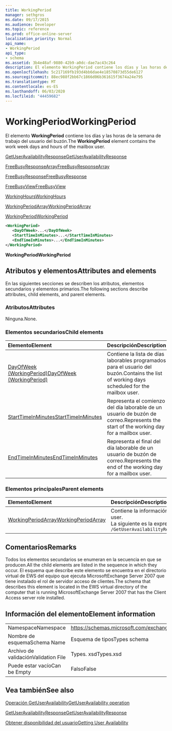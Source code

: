 ```yaml
---
title: WorkingPeriod
manager: sethgros
ms.date: 09/17/2015
ms.audience: Developer
ms.topic: reference
ms.prod: office-online-server
localization_priority: Normal
api_name:
- WorkingPeriod
api_type:
- schema
ms.assetid: 3b4e48af-9880-42b9-a0dc-dae7ac43c264
description: El elemento WorkingPeriod contiene los días y las horas de la semana de trabajo del usuario del buzón.
ms.openlocfilehash: 5c217169fb193d4bb6dae4e18570873d55de6127
ms.sourcegitcommit: 88ec988f2bb67c1866d06b361615f3674a24e795
ms.translationtype: MT
ms.contentlocale: es-ES
ms.lasthandoff: 06/03/2020
ms.locfileid: "44459682"
---
```

# <a name="workingperiod"></a><span data-ttu-id="9584f-103">WorkingPeriod</span><span class="sxs-lookup"><span data-stu-id="9584f-103">WorkingPeriod</span></span>

<span data-ttu-id="9584f-104">El elemento **WorkingPeriod** contiene los días y las horas de la semana de trabajo del usuario del buzón.</span><span class="sxs-lookup"><span data-stu-id="9584f-104">The **WorkingPeriod** element contains the work week days and hours of the mailbox user.</span></span> 
  
[<span data-ttu-id="9584f-105">GetUserAvailabilityResponse</span><span class="sxs-lookup"><span data-stu-id="9584f-105">GetUserAvailabilityResponse</span></span>](getuseravailabilityresponse.md)
  
[<span data-ttu-id="9584f-106">FreeBusyResponseArray</span><span class="sxs-lookup"><span data-stu-id="9584f-106">FreeBusyResponseArray</span></span>](freebusyresponsearray.md)
  
[<span data-ttu-id="9584f-107">FreeBusyResponse</span><span class="sxs-lookup"><span data-stu-id="9584f-107">FreeBusyResponse</span></span>](freebusyresponse.md)
  
[<span data-ttu-id="9584f-108">FreeBusyView</span><span class="sxs-lookup"><span data-stu-id="9584f-108">FreeBusyView</span></span>](freebusyview.md)
  
[<span data-ttu-id="9584f-109">WorkingHours</span><span class="sxs-lookup"><span data-stu-id="9584f-109">WorkingHours</span></span>](workinghours-ex15websvcsotherref.md)
  
[<span data-ttu-id="9584f-110">WorkingPeriodArray</span><span class="sxs-lookup"><span data-stu-id="9584f-110">WorkingPeriodArray</span></span>](workingperiodarray.md)
  
[<span data-ttu-id="9584f-111">WorkingPeriod</span><span class="sxs-lookup"><span data-stu-id="9584f-111">WorkingPeriod</span></span>](workingperiod.md)
  
```xml
<WorkingPeriod>
   <DayOfWeek>...</DayOfWeek>
   <StartTimeInMinutes>...</StartTimeInMinutes>
   <EndTimeInMinutes>...</EndTimeInMinutes>
</WorkingPeriod>
```

 <span data-ttu-id="9584f-112">**WorkingPeriod**</span><span class="sxs-lookup"><span data-stu-id="9584f-112">**WorkingPeriod**</span></span>
## <a name="attributes-and-elements"></a><span data-ttu-id="9584f-113">Atributos y elementos</span><span class="sxs-lookup"><span data-stu-id="9584f-113">Attributes and elements</span></span>

<span data-ttu-id="9584f-114">En las siguientes secciones se describen los atributos, elementos secundarios y elementos primarios.</span><span class="sxs-lookup"><span data-stu-id="9584f-114">The following sections describe attributes, child elements, and parent elements.</span></span>
  
### <a name="attributes"></a><span data-ttu-id="9584f-115">Atributos</span><span class="sxs-lookup"><span data-stu-id="9584f-115">Attributes</span></span>

<span data-ttu-id="9584f-116">Ninguna.</span><span class="sxs-lookup"><span data-stu-id="9584f-116">None.</span></span>
  
### <a name="child-elements"></a><span data-ttu-id="9584f-117">Elementos secundarios</span><span class="sxs-lookup"><span data-stu-id="9584f-117">Child elements</span></span>

|<span data-ttu-id="9584f-118">**Elemento**</span><span class="sxs-lookup"><span data-stu-id="9584f-118">**Element**</span></span>|<span data-ttu-id="9584f-119">**Descripción**</span><span class="sxs-lookup"><span data-stu-id="9584f-119">**Description**</span></span>|
|:-----|:-----|
|[<span data-ttu-id="9584f-120">DayOfWeek (WorkingPeriod)</span><span class="sxs-lookup"><span data-stu-id="9584f-120">DayOfWeek (WorkingPeriod)</span></span>](dayofweek-workingperiod.md) <br/> |<span data-ttu-id="9584f-121">Contiene la lista de días laborables programados para el usuario del buzón.</span><span class="sxs-lookup"><span data-stu-id="9584f-121">Contains the list of working days scheduled for the mailbox user.</span></span>  <br/> |
|[<span data-ttu-id="9584f-122">StartTimeInMinutes</span><span class="sxs-lookup"><span data-stu-id="9584f-122">StartTimeInMinutes</span></span>](starttimeinminutes.md) <br/> |<span data-ttu-id="9584f-123">Representa el comienzo del día laborable de un usuario de buzón de correo.</span><span class="sxs-lookup"><span data-stu-id="9584f-123">Represents the start of the working day for a mailbox user.</span></span>  <br/> |
|[<span data-ttu-id="9584f-124">EndTimeInMinutes</span><span class="sxs-lookup"><span data-stu-id="9584f-124">EndTimeInMinutes</span></span>](endtimeinminutes.md) <br/> |<span data-ttu-id="9584f-125">Representa el final del día laborable de un usuario de buzón de correo.</span><span class="sxs-lookup"><span data-stu-id="9584f-125">Represents the end of the working day for a mailbox user.</span></span>  <br/> |
   
### <a name="parent-elements"></a><span data-ttu-id="9584f-126">Elementos principales</span><span class="sxs-lookup"><span data-stu-id="9584f-126">Parent elements</span></span>

|<span data-ttu-id="9584f-127">**Elemento**</span><span class="sxs-lookup"><span data-stu-id="9584f-127">**Element**</span></span>|<span data-ttu-id="9584f-128">**Descripción**</span><span class="sxs-lookup"><span data-stu-id="9584f-128">**Description**</span></span>|
|:-----|:-----|
|[<span data-ttu-id="9584f-129">WorkingPeriodArray</span><span class="sxs-lookup"><span data-stu-id="9584f-129">WorkingPeriodArray</span></span>](workingperiodarray.md) <br/> |<span data-ttu-id="9584f-130">Contiene la información del período de trabajo del usuario del buzón.</span><span class="sxs-lookup"><span data-stu-id="9584f-130">Contains working period information for the mailbox user.</span></span>  <br/> <span data-ttu-id="9584f-131">La siguiente es la expresión XPath a este elemento:</span><span class="sxs-lookup"><span data-stu-id="9584f-131">The following is the XPath expression to this element:</span></span>  <br/>  `/GetUserAvailabilityResponse/FreeBusyResponseArray/FreeBusyResponse/FreeBusyView/WorkingHours/WorkingPeriodArray` <br/> |
   
## <a name="remarks"></a><span data-ttu-id="9584f-132">Comentarios</span><span class="sxs-lookup"><span data-stu-id="9584f-132">Remarks</span></span>

<span data-ttu-id="9584f-133">Todos los elementos secundarios se enumeran en la secuencia en que se producen.</span><span class="sxs-lookup"><span data-stu-id="9584f-133">All the child elements are listed in the sequence in which they occur.</span></span> <span data-ttu-id="9584f-134">El esquema que describe este elemento se encuentra en el directorio virtual de EWS del equipo que ejecuta MicrosoftExchange Server 2007 que tiene instalado el rol de servidor acceso de clientes.</span><span class="sxs-lookup"><span data-stu-id="9584f-134">The schema that describes this element is located in the EWS virtual directory of the computer that is running MicrosoftExchange Server 2007 that has the Client Access server role installed.</span></span>
  
## <a name="element-information"></a><span data-ttu-id="9584f-135">Información del elemento</span><span class="sxs-lookup"><span data-stu-id="9584f-135">Element information</span></span>

|||
|:-----|:-----|
|<span data-ttu-id="9584f-136">Namespace</span><span class="sxs-lookup"><span data-stu-id="9584f-136">Namespace</span></span>  <br/> |https://schemas.microsoft.com/exchange/services/2006/types  <br/> |
|<span data-ttu-id="9584f-137">Nombre de esquema</span><span class="sxs-lookup"><span data-stu-id="9584f-137">Schema Name</span></span>  <br/> |<span data-ttu-id="9584f-138">Esquema de tipos</span><span class="sxs-lookup"><span data-stu-id="9584f-138">Types schema</span></span>  <br/> |
|<span data-ttu-id="9584f-139">Archivo de validación</span><span class="sxs-lookup"><span data-stu-id="9584f-139">Validation File</span></span>  <br/> |<span data-ttu-id="9584f-140">Types. xsd</span><span class="sxs-lookup"><span data-stu-id="9584f-140">Types.xsd</span></span>  <br/> |
|<span data-ttu-id="9584f-141">Puede estar vacío</span><span class="sxs-lookup"><span data-stu-id="9584f-141">Can be Empty</span></span>  <br/> |<span data-ttu-id="9584f-142">Falso</span><span class="sxs-lookup"><span data-stu-id="9584f-142">False</span></span>  <br/> |
   
## <a name="see-also"></a><span data-ttu-id="9584f-143">Vea también</span><span class="sxs-lookup"><span data-stu-id="9584f-143">See also</span></span>



[<span data-ttu-id="9584f-144">Operación GetUserAvailability</span><span class="sxs-lookup"><span data-stu-id="9584f-144">GetUserAvailability operation</span></span>](getuseravailability-operation.md)
  
[<span data-ttu-id="9584f-145">GetUserAvailabilityResponse</span><span class="sxs-lookup"><span data-stu-id="9584f-145">GetUserAvailabilityResponse</span></span>](getuseravailabilityresponse.md)


[<span data-ttu-id="9584f-146">Obtener disponibilidad del usuario</span><span class="sxs-lookup"><span data-stu-id="9584f-146">Getting User Availability</span></span>](https://msdn.microsoft.com/library/d4133fcb-9b0f-4e6b-aadf-a389da83516a%28Office.15%29.aspx)

